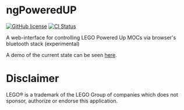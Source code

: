 # ngPoweredUP

[![GitHub license](https://img.shields.io/github/license/nvsukhanov/ngPoweredUP)](https://github.com/nvsukhanov/ngPoweredUP/blob/main/LICENSE.md)
[![CI Status](https://github.com/nvsukhanov/ngPoweredUP/actions/workflows/ci.yml/badge.svg)](https://github.com/nvsukhanov/ngPoweredUP/actions)

A web-interface for controlling LEGO Powered Up MOCs via browser's bluetooth stack (experimental)

A demo of the current state can be seen [here](https://nvsukhanov.github.io).

# Disclaimer

LEGO® is a trademark of the LEGO Group of companies which does not sponsor, authorize or endorse this application.


